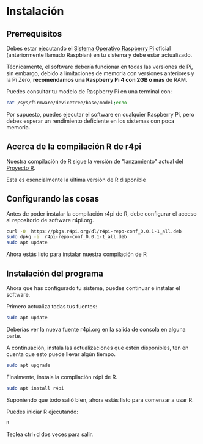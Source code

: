 # Instalación

## Prerrequisitos

Debes estar ejecutando el [Sistema Operativo Raspberry Pi](https://www.raspberrypi.org/software/operating-systems/) oficial (anteriormente llamado Raspbian) en tu sistema y debe estar actualizado.

Técnicamente, el software debería funcionar en todas las versiones de Pi, sin embargo, debido a limitaciones de memoria con versiones anteriores y la Pi Zero, **recomendamos una Raspberry Pi 4 con 2GB o más** de RAM.

Puedes consultar tu modelo de Raspberry Pi en una terminal con:

```bash
cat /sys/firmware/devicetree/base/model;echo
```

Por supuesto, puedes ejecutar el software en cualquier Raspberry Pi, pero debes esperar un rendimiento deficiente en los sistemas con poca memoria.

## Acerca de la compilación R de r4pi

Nuestra compilación de R sigue la versión de "lanzamiento" actual del [Proyecto R](https://r-project.org).

Esta es esencialmente la última versión de R disponible

## Configurando las cosas

Antes de poder instalar la compilación r4pi de R, debe configurar el acceso al repositorio de software r4pi.org.

```bash
curl -O  https://pkgs.r4pi.org/dl/r4pi-repo-conf_0.0.1-1_all.deb
sudo dpkg -i  r4pi-repo-conf_0.0.1-1_all.deb
sudo apt update
```

Ahora estás listo para instalar nuestra compilación de R

## Instalación del programa

Ahora que has configurado tu sistema, puedes continuar e instalar el software.

Primero actualiza todas tus fuentes:

```bash
sudo apt update
```

Deberías ver la nueva fuente r4pi.org en la salida de consola en alguna parte.

A continuación, instala las actualizaciones que estén disponibles, ten en cuenta que esto puede llevar algún tiempo.

```bash
sudo apt upgrade
```

Finalmente, instala la compilación r4pi de R.

```bash
sudo apt install r4pi
```

Suponiendo que todo salió bien, ahora estás listo para comenzar a usar R.

Puedes iniciar R ejecutando:

```bash
R
```

Teclea ctrl+d dos veces para salir.
